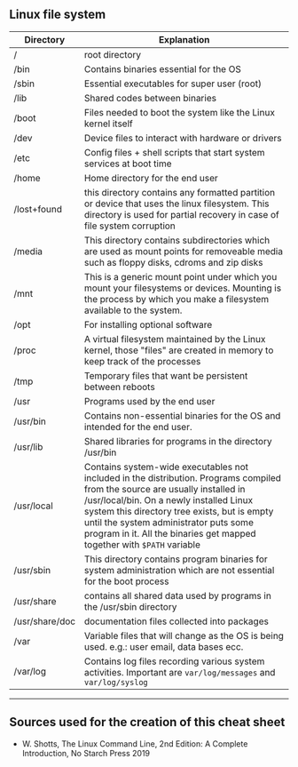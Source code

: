 ## Linux file system

| Directory | Explanation |
|--------------|--------|
| / | root directory
| /bin | Contains binaries essential for the OS
| /sbin | Essential executables for super user (root)
| /lib | Shared codes between binaries
| /boot | Files needed to boot the system like the Linux kernel itself
| /dev | Device files to interact with hardware or drivers 
| /etc | Config files + shell scripts that start system services at boot time
| /home | Home directory for the end user
| /lost+found | this directory contains any formatted partition or device that uses the linux filesystem. This directory is used for partial recovery in case of file system corruption
| /media | This directory contains subdirectories which are used as mount points for removeable media such as floppy disks, cdroms and zip disks
| /mnt | This is a generic mount point under which you mount your filesystems or devices. Mounting is the process by which you make a filesystem available to the system.
| /opt | For installing optional software 
| /proc | A virtual filesystem maintained by the Linux kernel, those "files" are created in memory to keep track of the processes
| /tmp | Temporary files that want be persistent between reboots
| /usr | Programs used by the end user
| /usr/bin | Contains non-essential binaries for the OS and intended for the end user.
| /usr/lib | Shared libraries for programs in the directory /usr/bin
| /usr/local | Contains system-wide executables not included in the distribution. Programs compiled from the source are usually installed in /usr/local/bin. On a newly installed Linux system this directory tree exists, but is empty until the system administrator puts some program in it. All the binaries get mapped together with `$PATH` variable
| /usr/sbin | This directory contains program binaries for system administration which are not essential for the boot process
| /usr/share | contains all shared data used by programs in the /usr/sbin directory 
| /usr/share/doc | documentation files collected into packages
| /var | Variable files that will change as the OS is being used. e.g.: user email, data bases ecc.
| /var/log | Contains log files recording various system activities. Important are `var/log/messages` and `var/log/syslog`
___
## Sources used for the creation of this cheat sheet
- W. Shotts, The Linux Command Line, 2nd Edition: A Complete Introduction, No Starch Press 2019

